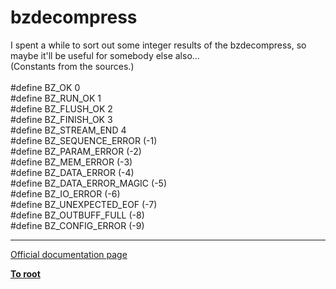 # bzdecompress



I spent a while to sort out some integer results of the bzdecompress, so maybe it&apos;ll be useful for somebody else also...<br>(Constants from the sources.)<br><br>#define BZ_OK                0<br>#define BZ_RUN_OK            1<br>#define BZ_FLUSH_OK          2<br>#define BZ_FINISH_OK         3<br>#define BZ_STREAM_END        4<br>#define BZ_SEQUENCE_ERROR    (-1)<br>#define BZ_PARAM_ERROR       (-2)<br>#define BZ_MEM_ERROR         (-3)<br>#define BZ_DATA_ERROR        (-4)<br>#define BZ_DATA_ERROR_MAGIC  (-5)<br>#define BZ_IO_ERROR          (-6)<br>#define BZ_UNEXPECTED_EOF    (-7)<br>#define BZ_OUTBUFF_FULL      (-8)<br>#define BZ_CONFIG_ERROR      (-9)  

---

[Official documentation page](https://www.php.net/manual/en/function.bzdecompress.php)

**[To root](/README.md)**